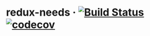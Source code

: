 # redux-needs &middot; [![Build Status](https://travis-ci.org/LUKKIEN/redux-needs.svg?branch=master)](https://travis-ci.org/LUKKIEN/redux-needs) [![codecov](https://codecov.io/gh/LUKKIEN/redux-needs/branch/master/graph/badge.svg)](https://codecov.io/gh/LUKKIEN/redux-needs)

